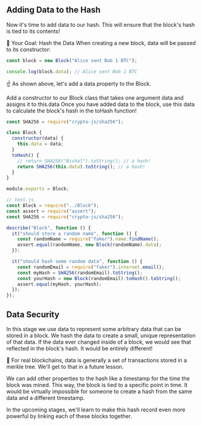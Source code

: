 ## Adding Data to the Hash

Now it's time to add data to our hash. This will ensure that the block's hash is tied to its contents!

🏁 Your Goal: Hash the Data
When creating a new block, data will be passed to its constructor:

```js
const block = new Block("Alice sent Bob 1 BTC");

console.log(block.data); // Alice sent Bob 1 BTC
```

☝️ As shown above, let's add a data property to the Block.

Add a constructor to our Block class that takes one argument data and assigns it to this.data
Once you have added data to the block, use this data to calculate the block's hash in the toHash function!

```js
const SHA256 = require("crypto-js/sha256");

class Block {
  constructor(data) {
    this.data = data;
  }
  toHash() {
    // return SHA256("Bishal").toString(); // a hash!
    return SHA256(this.data).toString(); // a hash!
  }
}

module.exports = Block;
```

```js
// test.js
const Block = require("../Block");
const assert = require("assert");
const SHA256 = require("crypto-js/sha256");

describe("Block", function () {
  it("should store a random name", function () {
    const randomName = require("faker").name.findName();
    assert.equal(randomName, new Block(randomName).data);
  });

  it("should hash some random data", function () {
    const randomEmail = require("faker").internet.email();
    const myHash = SHA256(randomEmail).toString();
    const yourHash = new Block(randomEmail).toHash().toString();
    assert.equal(myHash, yourHash);
  });
});
```

## Data Security

In this stage we use data to represent some arbitrary data that can be stored in a block. We hash the data to create a small, unique representation of that data. If the data ever changed inside of a block, we would see that reflected in the block's hash. It would be entirely different!

📖 For real blockchains, data is generally a set of transactions stored in a merkle tree. We'll get to that in a future lesson.

We can add other properties to the hash like a timestamp for the time the block was mined. This way, the block is tied to a specific point in time. It would be virtually impossible for someone to create a hash from the same data and a different timestamp.

In the upcoming stages, we'll learn to make this hash record even more powerful by linking each of these blocks together.
